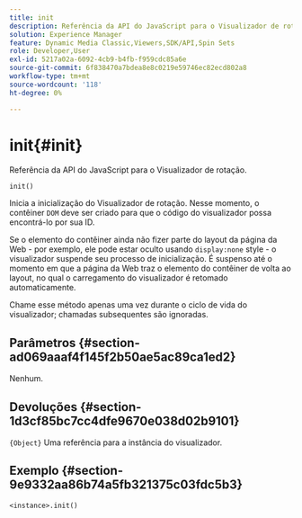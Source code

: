 ```yaml
---
title: init
description: Referência da API do JavaScript para o Visualizador de rotação.
solution: Experience Manager
feature: Dynamic Media Classic,Viewers,SDK/API,Spin Sets
role: Developer,User
exl-id: 5217a02a-6092-4cb9-b4fb-f959cdc85a6e
source-git-commit: 6f838470a7bdea8e8c0219e59746ec82ecd802a8
workflow-type: tm+mt
source-wordcount: '118'
ht-degree: 0%

---
```


# init{#init}

Referência da API do JavaScript para o Visualizador de rotação.

`init()`

Inicia a inicialização do Visualizador de rotação. Nesse momento, o contêiner `DOM` deve ser criado para que o código do visualizador possa encontrá-lo por sua ID.

Se o elemento do contêiner ainda não fizer parte do layout da página da Web - por exemplo, ele pode estar oculto usando `display:none` style - o visualizador suspende seu processo de inicialização. É suspenso até o momento em que a página da Web traz o elemento do contêiner de volta ao layout, no qual o carregamento do visualizador é retomado automaticamente.

Chame esse método apenas uma vez durante o ciclo de vida do visualizador; chamadas subsequentes são ignoradas.

## Parâmetros {#section-ad069aaaf4f145f2b50ae5ac89ca1ed2}

Nenhum.

## Devoluções {#section-1d3cf85bc7cc4dfe9670e038d02b9101}

`{Object}` Uma referência para a instância do visualizador.

## Exemplo {#section-9e9332aa86b74a5fb321375c03fdc5b3}

```
<instance>.init()
```
